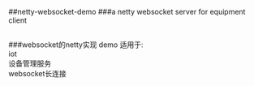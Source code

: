 ##netty-websocket-demo
###a netty websocket server for equipment client
##
###websocket的netty实现 demo
适用于:
<br/>iot
<br/>设备管理服务
<br/>websocket长连接

